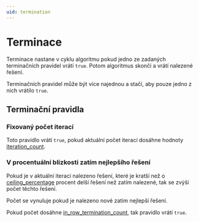 ```yaml
---
uid: termination
---
```

# Terminace

Terminace nastane v cyklu algoritmu pokud jedno ze zadaných terminačních pravidel vrátí `true`. Potom algoritmus skončí a vrátí nalezené řešení.

Terminačních pravidel může být více najednou a stačí, aby pouze jedno z nich vrátilo `true`.

## Terminační pravidla

### Fixovaný počet iterací

Toto pravidlo vrátí `true`, pokud aktuální počet iterací dosáhne hodnoty [iteration_count](~/user_guide/config_file.md#iteration_count).

### V procentuální blízkosti zatím nejlepšího řešení

Pokud je v aktuální iteraci nalezeno řešení, které je kratší než o [ceiling_percentage](~/user_guide/config_file.md#ceiling_percentage) procent delší řešení než zatím nalezené, tak se zvýší počet těchto řešení.

Počet se vynuluje pokud je nalezeno nové zatím nejlepší řešení.

Pokud počet dosáhne [in_row_termination_count](~/user_guide/config_file.md#in_row_termination_count), tak pravidlo vrátí `true`.